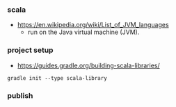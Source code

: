 ### scala
- https://en.wikipedia.org/wiki/List_of_JVM_languages
  - run on the Java virtual machine (JVM). 

### project setup
- https://guides.gradle.org/building-scala-libraries/
  
```
gradle init --type scala-library
```


### publish


